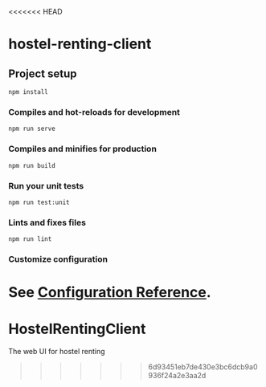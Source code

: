 <<<<<<< HEAD
# hostel-renting-client

## Project setup
```
npm install
```

### Compiles and hot-reloads for development
```
npm run serve
```

### Compiles and minifies for production
```
npm run build
```

### Run your unit tests
```
npm run test:unit
```

### Lints and fixes files
```
npm run lint
```

### Customize configuration
See [Configuration Reference](https://cli.vuejs.org/config/).
=======
# HostelRentingClient
The web UI for hostel renting
>>>>>>> 6d93451eb7de430e3bc6dcb9a0936f24a2e3aa2d
